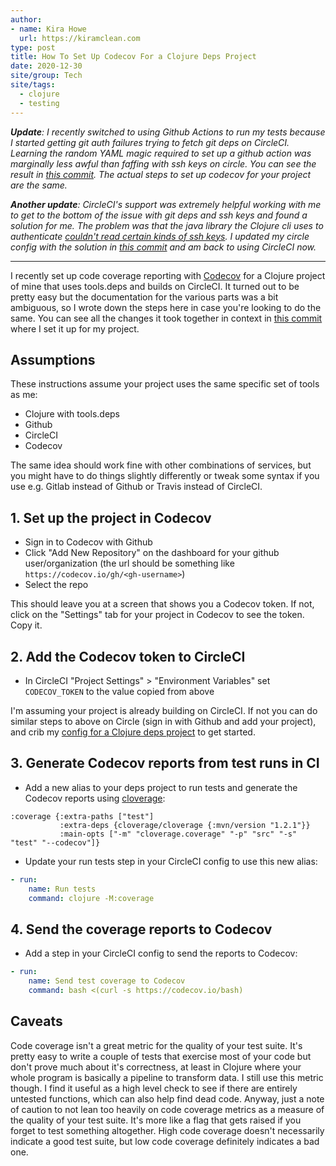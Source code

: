 ```yaml
---
author:
- name: Kira Howe
  url: https://kiramclean.com
type: post
title: How To Set Up Codecov For a Clojure Deps Project
date: 2020-12-30
site/group: Tech
site/tags:
  - clojure
  - testing
---
```


***Update**: I recently switched to using Github Actions to run my tests because I started getting git auth failures trying to fetch git deps on CircleCI. Learning the random YAML magic required to set up a github action was marginally less awful than faffing with ssh keys on circle. You can see the result in [this commit](https://github.com/kiramclean/morphy/commit/6964d1bbe3fd7130e179212f4088cebc753f5aec). The actual steps to set up codecov for your project are the same.*

***Another update**: CircleCI's support was extremely helpful working with me to get to the bottom of the issue with git deps and ssh keys and found a solution for me. The problem was that the java library the Clojure cli uses to authenticate [couldn't read certain kinds of ssh keys](https://clojure.atlassian.net/browse/TDEPS-91). I updated my circle config with the solution in [this commit](https://github.com/kiramclean/morphy/commit/174e2ffafaaa2db71abcd2a36be11af90963793f) and am back to using CircleCI now.*

---

I recently set up code coverage reporting with [Codecov](https://about.codecov.io/product/features/) for a Clojure project of mine that uses tools.deps and builds on CircleCI. It turned out to be pretty easy but the documentation for the various parts was a bit ambiguous, so I wrote down the steps here in case you're looking to do the same. You can see all the changes it took together in context in [this commit](https://github.com/kiramclean/morphy/commit/c8fd8a425cee712e70ca0ef3fce62b52566ba114) where I set it up for my project.

## Assumptions

These instructions assume your project uses the same specific set of tools as me:

- Clojure with tools.deps
- Github
- CircleCI
- Codecov

The same idea should work fine with other combinations of services, but you might have to do things slightly differently or tweak some syntax if you use e.g. Gitlab instead of Github or Travis instead of CircleCI.

## 1. Set up the project in Codecov

- Sign in to Codecov with Github
- Click "Add New Repository" on the dashboard for your github user/organization (the url should be something like `https://codecov.io/gh/<gh-username>`)
- Select the repo

This should leave you at a screen that shows you a Codecov token. If not, click on the "Settings" tab for your project in Codecov to see the token. Copy it.

## 2. Add the Codecov token to CircleCI

- In CircleCI "Project Settings" > "Environment Variables" set `CODECOV_TOKEN` to the value copied from above

I'm assuming your project is already building on CircleCI. If not you can do similar steps to above on Circle (sign in with Github and add your project), and crib my [config for a Clojure deps project](https://github.com/kiramclean/morphy/blob/main/.circleci/config.yml) to get started.

## 3. Generate Codecov reports from test runs in CI

- Add a new alias to your deps project to run tests and generate the Codecov reports using [cloverage](https://github.com/cloverage/cloverage):

```edn
:coverage {:extra-paths ["test"]
           :extra-deps {cloverage/cloverage {:mvn/version "1.2.1"}}
           :main-opts ["-m" "cloverage.coverage" "-p" "src" "-s" "test" "--codecov"]}
```

- Update your run tests step in your CircleCI config to use this new alias:

```yaml
- run:
    name: Run tests
    command: clojure -M:coverage
```

## 4. Send the coverage reports to Codecov

- Add a step in your CircleCI config to send the reports to Codecov:

```yaml
- run:
    name: Send test coverage to Codecov
    command: bash <(curl -s https://codecov.io/bash)
```


## Caveats

Code coverage isn't a great metric for the quality of your test suite. It's pretty easy to write a couple of tests that exercise most of your code but don't prove much about it's correctness, at least in Clojure where your whole program is basically a pipeline to transform data. I still use this metric though. I find it useful as a high level check to see if there are entirely untested functions, which can also help find dead code. Anyway, just a note of caution to not lean too heavily on code coverage metrics as a measure of the quality of your test suite. It's more like a flag that gets raised if you forget to test something altogether. High code coverage doesn't necessarily indicate a good test suite, but low code coverage definitely indicates a bad one.

